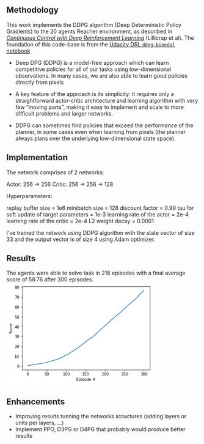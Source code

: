 ## Methodology

This work implements the DDPG algorithm (Deep Deterministic Policy Gradients) to the 20 agents Reacher environment, as described in [_Continuous Control with Deep Reinforcement Learning_][ddpg-paper] (Lillicrap et al). The foundation of this code-base is from the [Udacity DRL `ddpg-bipedal` notebook][ddpg-repo]

[ddpg-paper]: https://arxiv.org/pdf/1509.02971.pdf
[ddpg-repo]: https://github.com/udacity/deep-reinforcement-learning/blob/master/ddpg-bipedal/DDPG.ipynb

* Deep DPG (DDPG) is a model-free approach which can learn competitive policies for all of our tasks using low-dimensional observations. In many cases, we are also able to learn good policies directly from pixels

* A key feature of the approach is its simplicity: it requires only a straightforward actor-critic architecture and learning algorithm with very few “moving parts”, making it easy to implement and scale to more difficult problems and larger networks. 

* DDPG can sometimes find policies that exceed the performance of the planner, in some cases even when learning from pixels (the planner always plans over the underlying low-dimensional state space).

## Implementation 



The network comprises of 2 networks:

Actor: 256 -> 256
Critic: 256 -> 256 -> 128

Hyperparameters:

replay buffer size = 1e6
minibatch size = 128
discount factor = 0.99
tau for soft update of target parameters = 1e-3
learning rate of the actor = 2e-4
learning rate of the critic = 2e-4
L2 weight decay = 0.0001

I've trained the network using DDPG algorithm with the state vector of size 33 and the output vector is of size 4 using Adam optimizer.

## Results 

The agents were able to solve task in 216 episodes with a final average score of 58.76 after 300 episodes.
![chart](chart.png)


## Enhancements

- Improving results tunning the networks scructures (adding layers or units per layers, ...)
- Implement PPO, D3PG or D4PG that probably  would produce better results


